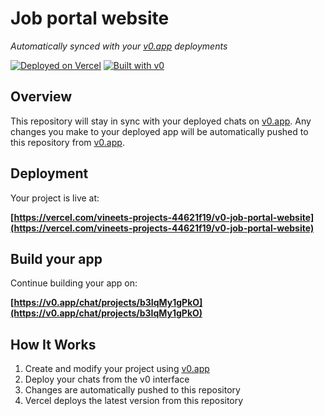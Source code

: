 # Job portal website

*Automatically synced with your [v0.app](https://v0.app) deployments*

[![Deployed on Vercel](https://img.shields.io/badge/Deployed%20on-Vercel-black?style=for-the-badge&logo=vercel)](https://vercel.com/vineets-projects-44621f19/v0-job-portal-website)
[![Built with v0](https://img.shields.io/badge/Built%20with-v0.app-black?style=for-the-badge)](https://v0.app/chat/projects/b3IqMy1gPkO)

## Overview

This repository will stay in sync with your deployed chats on [v0.app](https://v0.app).
Any changes you make to your deployed app will be automatically pushed to this repository from [v0.app](https://v0.app).

## Deployment

Your project is live at:

**[https://vercel.com/vineets-projects-44621f19/v0-job-portal-website](https://vercel.com/vineets-projects-44621f19/v0-job-portal-website)**

## Build your app

Continue building your app on:

**[https://v0.app/chat/projects/b3IqMy1gPkO](https://v0.app/chat/projects/b3IqMy1gPkO)**

## How It Works

1. Create and modify your project using [v0.app](https://v0.app)
2. Deploy your chats from the v0 interface
3. Changes are automatically pushed to this repository
4. Vercel deploys the latest version from this repository

